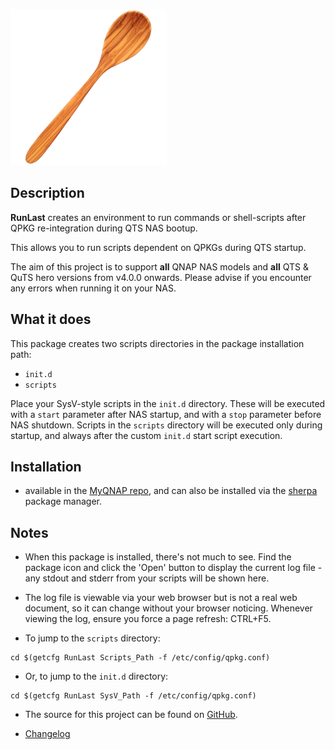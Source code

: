 ![icon](images/RunLast.readme.png)

## Description

**RunLast** creates an environment to run commands or shell-scripts after QPKG re-integration during QTS NAS bootup.

This allows you to run scripts dependent on QPKGs during QTS startup.

The aim of this project is to support **all** QNAP NAS models and **all** QTS & QuTS hero versions from v4.0.0 onwards. Please advise if you encounter any errors when running it on your NAS.

## What it does

This package creates two scripts directories in the package installation path:
- `init.d`
- `scripts`

Place your SysV-style scripts in the `init.d` directory. These will be executed with a `start` parameter after NAS startup, and with a `stop` parameter before NAS shutdown.
Scripts in the `scripts` directory will be executed only during startup, and always after the custom `init.d` start script execution.

## Installation

- available in the [MyQNAP repo](https://www.myqnap.org/product/runlast), and can also be installed via the [sherpa](https://github.com/OneCDOnly/sherpa) package manager.


## Notes

- When this package is installed, there's not much to see. Find the package icon and click the 'Open' button to display the current log file - any stdout and stderr from your scripts will be shown here.

- The log file is viewable via your web browser but is not a real web document, so it can change without your browser noticing. Whenever viewing the log, ensure you force a page refresh: CTRL+F5.

- To jump to the `scripts` directory:

```
cd $(getcfg RunLast Scripts_Path -f /etc/config/qpkg.conf)
```

- Or, to jump to the `init.d` directory:

```
cd $(getcfg RunLast SysV_Path -f /etc/config/qpkg.conf)
```

- The source for this project can be found on [GitHub](https://onecdonly.github.io/RunLast/).

- [Changelog](changelog.txt)
